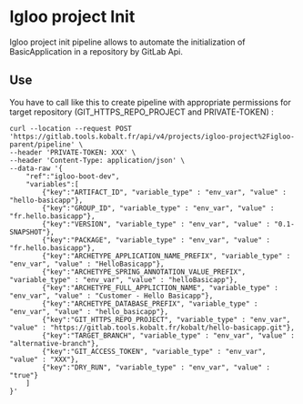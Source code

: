 # Igloo project Init

Igloo project init pipeline allows to automate the initialization of BasicApplication in a repository by GitLab Api.

## Use

You have to call like this to create pipeline with appropriate permissions for target repository (GIT_HTTPS_REPO_PROJECT and PRIVATE-TOKEN) :

```
curl --location --request POST 'https://gitlab.tools.kobalt.fr/api/v4/projects/igloo-project%2Figloo-parent/pipeline' \
--header 'PRIVATE-TOKEN: XXX' \
--header 'Content-Type: application/json' \
--data-raw '{
    "ref":"igloo-boot-dev",
    "variables":[
        {"key":"ARTIFACT_ID", "variable_type" : "env_var", "value" : "hello-basicapp"},
        {"key":"GROUP_ID", "variable_type" : "env_var", "value" : "fr.hello.basicapp"},
        {"key":"VERSION", "variable_type" : "env_var", "value" : "0.1-SNAPSHOT"},
        {"key":"PACKAGE", "variable_type" : "env_var", "value" : "fr.hello.basicapp"},
        {"key":"ARCHETYPE_APPLICATION_NAME_PREFIX", "variable_type" : "env_var", "value" : "HelloBasicapp"},
        {"key":"ARCHETYPE_SPRING_ANNOTATION_VALUE_PREFIX", "variable_type" : "env_var", "value" : "helloBasicapp"},
        {"key":"ARCHETYPE_FULL_APPLICTION_NAME", "variable_type" : "env_var", "value" : "Customer - Hello Basicapp"},
        {"key":"ARCHETYPE_DATABASE_PREFIX", "variable_type" : "env_var", "value" : "hello_basicapp"},
        {"key":"GIT_HTTPS_REPO_PROJECT", "variable_type" : "env_var", "value" : "https://gitlab.tools.kobalt.fr/kobalt/hello-basicapp.git"},
        {"key":"TARGET_BRANCH", "variable_type" : "env_var", "value" : "alternative-branch"},
        {"key":"GIT_ACCESS_TOKEN", "variable_type" : "env_var", "value" : "XXX"},
        {"key":"DRY_RUN", "variable_type" : "env_var", "value" : "true"}
    ]
}'
```

